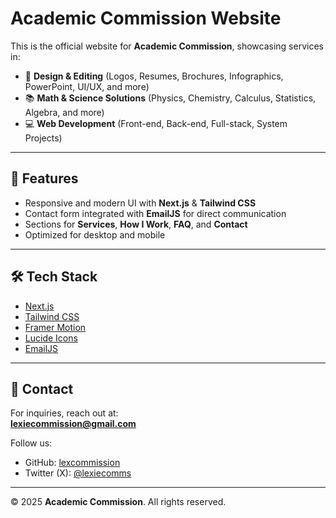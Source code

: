 # Academic Commission Website

This is the official website for **Academic Commission**, showcasing services in:

- 🎨 **Design & Editing** (Logos, Resumes, Brochures, Infographics, PowerPoint, UI/UX, and more)  
- 📚 **Math & Science Solutions** (Physics, Chemistry, Calculus, Statistics, Algebra, and more)  
- 💻 **Web Development** (Front-end, Back-end, Full-stack, System Projects)  

---

## 🚀 Features
- Responsive and modern UI with **Next.js** & **Tailwind CSS**  
- Contact form integrated with **EmailJS** for direct communication  
- Sections for **Services**, **How I Work**, **FAQ**, and **Contact**  
- Optimized for desktop and mobile  

---

## 🛠️ Tech Stack
- [Next.js](https://nextjs.org/)  
- [Tailwind CSS](https://tailwindcss.com/)  
- [Framer Motion](https://www.framer.com/motion/)  
- [Lucide Icons](https://lucide.dev/)  
- [EmailJS](https://www.emailjs.com/)  

---

## 📩 Contact
For inquiries, reach out at:  
**lexiecommission@gmail.com**  

Follow us:  
- GitHub: [lexcommission](https://github.com/lexcommission)  
- Twitter (X): [@lexiecomms](https://x.com/lexiecomms)  

---

© 2025 **Academic Commission**. All rights reserved.

